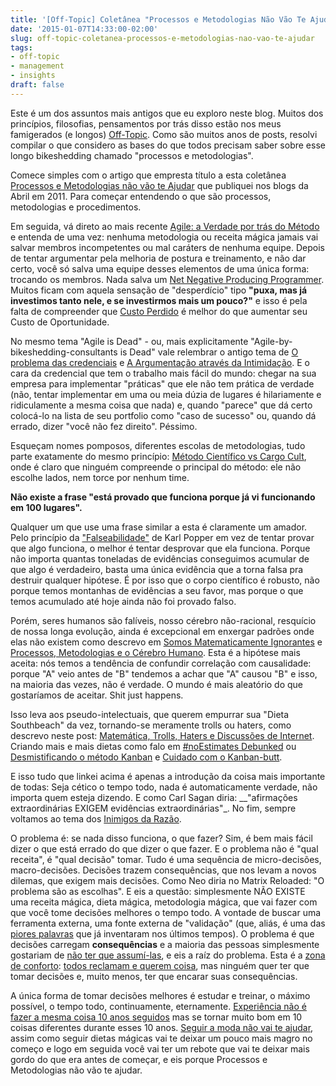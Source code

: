 ```yaml
---
title: '[Off-Topic] Coletânea "Processos e Metodologias Não Vão Te Ajudar!"'
date: '2015-01-07T14:33:00-02:00'
slug: off-topic-coletanea-processos-e-metodologias-nao-vao-te-ajudar
tags:
- off-topic
- management
- insights
draft: false
---
```


Este é um dos assuntos mais antigos que eu exploro neste blog. Muitos dos princípios, filosofias, pensamentos por trás disso estão nos meus famigerados (e longos) [Off-Topic](http://www.akitaonrails.com/Off-Topic). Como são muitos anos de posts, resolvi compilar o que considero as bases do que todos precisam saber sobre esse longo bikeshedding chamado "processos e metodologias".

Comece simples com o artigo que empresta título a esta coletânea [Processos e Metodologias não vão te Ajudar](http://www.akitaonrails.com/2013/05/24/processos-e-metodologias-nao-vao-te-ajudar#.VK1ZCYrF_SZ) que publiquei nos blogs da Abril em 2011. Para começar entendendo o que são processos, metodologias e procedimentos.

Em seguida, vá direto ao mais recente [Agile: a Verdade por trás do Método](http://www.akitaonrails.com/2014/09/28/off-topic-agile-a-verdade-por-tras-do-metodo#.VK1ZBorF_Sa) e entenda de uma vez: nenhuma metodologia ou receita mágica jamais vai salvar membros incompetentes ou mal caráters de nenhuma equipe. Depois de tentar argumentar pela melhoria de postura e treinamento, e não dar certo, você só salva uma equipe desses elementos de uma única forma: trocando os membros. Nada salva um [Net Negative Producing Programmer](http://www.akitaonrails.com/2009/03/30/off-topic-net-negative-producing-programmer). Muitos ficam com aquela sensação de "desperdício" tipo __"puxa, mas já investimos tanto nele, e se investirmos mais um pouco?"__ e isso é pela falta de compreender que [Custo Perdido](http://www.akitaonrails.com/2007/8/19/a-falcia-do-custo-perdido#.VK1aeIrF_SY) é melhor do que aumentar seu Custo de Oportunidade.

No mesmo tema "Agile is Dead" - ou, mais explicitamente "Agile-by-bikeshedding-consultants is Dead" vale relembrar o antigo tema de [O problema das credenciais](http://www.akitaonrails.com/2009/11/04/off-topic-o-problema-das-credenciais#.VK1Y-4rF_SZ) e [A Argumentação através da Intimidação](http://www.akitaonrails.com/2009/09/12/off-topic-a-argumenta--o-atrav-s-da-intimida--o#.VK1Y-IrF_SZ). E o cara da credencial que tem o trabalho mais fácil do mundo: chegar na sua empresa para implementar "práticas" que ele não tem prática de verdade (não, tentar implementar em uma ou meia dúzia de lugares é hilariamente e ridiculamente a mesma coisa que nada) e, quando "parece" que dá certo colocá-lo na lista de seu portfolio como "caso de sucesso" ou, quando dá errado, dizer "você não fez direito". Péssimo.

Esqueçam nomes pomposos, diferentes escolas de metodologias, tudo parte exatamente do mesmo princípio: [Método Científico vs Cargo Cult](http://www.akitaonrails.com/2008/12/16/off-topic-m-todo-cient-fico-vs-cargo-cult#.VK1Y9YrF_SZ), onde é claro que ninguém compreende o principal do método: ele não escolhe lados, nem torce por nenhum time. 

**Não existe a frase "está provado que funciona porque já vi funcionando em 100 lugares".**

Qualquer um que use uma frase similar a esta é claramente um amador. Pelo princípio da ["Falseabilidade"](http://en.wikipedia.org/wiki/Falsifiability) de Karl Popper em vez de tentar provar que algo funciona, o melhor é tentar desprovar que ela funciona. Porque não importa quantas toneladas de evidências conseguimos acumular de que algo é verdadeiro, basta uma única evidência que a torna falsa pra destruir qualquer hipótese. É por isso que o corpo científico é robusto, não porque temos montanhas de evidências a seu favor, mas porque o que temos acumulado até hoje ainda não foi provado falso.

Porém, seres humanos são falíveis, nosso cérebro não-racional, resquício de nossa longa evolução, ainda é excepcional em enxergar padrões onde elas não existem como descrevo em [Somos Matematicamente Ignorantes](http://www.akitaonrails.com/2008/3/1/off-topic-somos-matematicamente-ignorantes#.VK1ZAIrF_SZ) e [Processos, Metodologias e o Cérebro Humano](http://www.akitaonrails.com/2013/06/21/processos-metodologias-e-o-cerebro-humano#.VK1ZC4rF_SZ). Esta é a hipótese mais aceita: nós temos a tendência de confundir correlação com causalidade: porque "A" veio antes de "B" tendemos a achar que "A" causou "B" e isso, na maioria das vezes, não é verdade. O mundo é mais aleatório do que gostaríamos de aceitar. Shit just happens.

Isso leva aos pseudo-intelectuais, que querem empurrar sua "Dieta Southbeach" da vez, tornando-se meramente trolls ou haters, como descrevo neste post: [Matemática, Trolls, Haters e Discussões de Internet](http://www.akitaonrails.com/2013/10/30/off-topic-matematica-trolls-haters-e-discussoes-de-internet#.VK1Y_YrF_SZ). Criando mais e mais dietas como falo em [#noEstimates Debunked](http://www.akitaonrails.com/2013/10/07/off-topic-noestimates-debunked#.VK1ZMorF_SY) ou [Desmistificando o método Kanban](http://www.akitaonrails.com/2013/05/31/desmistificando-o-metodo-kanban#.VK1dH4rF_SY) e [Cuidado com o Kanban-butt](http://www.akitaonrails.com/2009/12/16/off-topic-cuidado-com-o-kanban-butt#.VK1dMIrF_SY).

E isso tudo que linkei acima é apenas a introdução da coisa mais importante de todas: Seja cético o tempo todo, nada é automaticamente verdade, não importa quem esteja dizendo. E como Carl Sagan diria: __"afirmações extraordinárias EXIGEM evidências extraordinárias"_. No fim, sempre voltamos ao tema dos [Inimigos da Razão](http://www.akitaonrails.com/2007/08/23/off-topic-inimigos-da-razo#.VK1diIrF_SY).

O problema é: se nada disso funciona, o que fazer? Sim, é bem mais fácil dizer o que está errado do que dizer o que fazer. E o problema não é "qual receita", é "qual decisão" tomar. Tudo é uma sequência de micro-decisões, macro-decisões. Decisões trazem consequências, que nos levam a novos dilemas, que exigem mais decisões. Como Neo diria no Matrix Reloaded: "O problema são as escolhas". E eis a questão: simplesmente NÃO EXISTE uma receita mágica, dieta mágica, metodologia mágica, que vai fazer com que você tome decisões melhores o tempo todo. A vontade de buscar uma ferramenta externa, uma fonte externa de "validação" (que, aliás, é uma das [piores palavras](http://startupi.com.br/2013/03/a-maioria-disse-que-usaria-meu-produto-vai-dar-certo-nao/) que já inventaram nos últimos tempos). O problema é que decisões carregam **consequências** e a maioria das pessoas simplesmente gostariam de [não ter que assumí-las](http://startupi.com.br/2013/05/pessoas-animais-racionais-o-id-e-o-ego-no-marketing/), e eis a raíz do problema. Esta é a [zona de conforto](http://startupi.com.br/2014/02/o-dilema-da-nova-geracao-empreender-ou-arranjar-um-emprego/): [todos reclamam e querem coisa](http://startupi.com.br/2013/07/zona-de-conforto-sair-as-ruas-nao-e-a-unica-solucao/), mas ninguém quer ter que tomar decisões e, muito menos, ter que encarar suas consequências.

A única forma de tomar decisões melhores é estudar e treinar, o máximo possível, o tempo todo, continuamente, eternamente. [Experiência não é fazer a mesma coisa 10 anos seguidos](http://www.akitaonrails.com/2014/05/02/off-topic-carreira-em-programacao-codificar-nao-e-programar) mas se tornar muito bom em 10 coisas diferentes durante esses 10 anos. [Seguir a moda não vai te ajudar](http://www.akitaonrails.com/2013/10/31/traducao-carta-para-um-jovem-programador-considerando-uma-startup), assim como seguir dietas mágicas vai te deixar um pouco mais magro no começo e logo em seguida você vai ter um rebote que vai te deixar mais gordo do que era antes de começar, e eis porque Processos e Metodologias não vão te ajudar.
